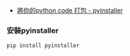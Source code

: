 - [將你的python code 打包 - pyinstaller](https://peaceful0907.medium.com/%E5%B0%87%E4%BD%A0%E7%9A%84python-code-%E6%89%93%E5%8C%85-pyinstaller-6777d0e06f58)

### 安裝pyinstaller
```
pip install pyinstaller
```
